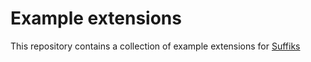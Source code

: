 # Example extensions

This repository contains a collection of example extensions for [Suffiks](github.com/suffiks/suffiks)
